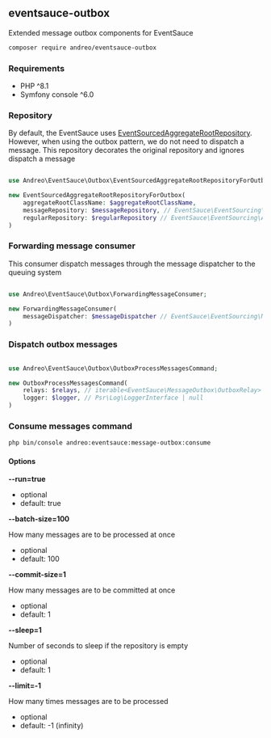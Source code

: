 ## eventsauce-outbox

Extended message outbox components for EventSauce

```bash
composer require andreo/eventsauce-outbox
```

### Requirements

- PHP ^8.1
- Symfony console ^6.0

### Repository

By default, the EventSauce uses [EventSourcedAggregateRootRepository](https://eventsauce.io/docs/event-sourcing/bootstrap/). 
However, when using the outbox pattern, we do not need to dispatch a message. 
This repository decorates the original repository and ignores dispatch a message

```php

use Andreo\EventSauce\Outbox\EventSourcedAggregateRootRepositoryForOutbox;

new EventSourcedAggregateRootRepositoryForOutbox(
    aggregateRootClassName: $aggregateRootClassName,
    messageRepository: $messageRepository, // EventSauce\EventSourcing\MessageRepository
    regularRepository: $regularRepository // EventSauce\EventSourcing\AggregateRootRepository
)
```

### Forwarding message consumer

This consumer dispatch messages through the message dispatcher 
to the queuing system

```php

use Andreo\EventSauce\Outbox\ForwardingMessageConsumer;

new ForwardingMessageConsumer(
    messageDispatcher: $messageDispatcher // EventSauce\EventSourcing\MessageDispatcher
)
```

### Dispatch outbox messages

```php

use Andreo\EventSauce\Outbox\OutboxProcessMessagesCommand;

new OutboxProcessMessagesCommand(
    relays: $relays, // iterable<EventSauce\MessageOutbox\OutboxRelay>
    logger: $logger, // Psr\Log\LoggerInterface | null
)
```

### Consume messages command

```bash
php bin/console andreo:eventsauce:message-outbox:consume
```

#### Options

**--run=true**

- optional
- default: true

**--batch-size=100**

How many messages are to be processed at once

- optional
- default: 100

**--commit-size=1**

How many messages are to be committed at once

- optional
- default: 1

**--sleep=1**

Number of seconds to sleep if the repository is empty

- optional
- default: 1

**--limit=-1**

How many times messages are  to be processed

- optional
- default: -1 (infinity)